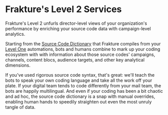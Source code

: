# Frakture's Level 2 Services

Frakture's Level 2 unfurls director-level views of your organization's performance by enriching your source code data with campaign-level analytics.

Starting from the [Source Code Dictionary](enrichment/source_code_dictionary) that Frakture compiles from your [Level One](level1/level1_intro) automations, bots and humans combine to mark up your coding ecosystem with with information about those source codes' campaigns, channels, content blocs, audience targets, and other key analytical dimensions.

If you've used rigorous source code syntax, that's great: we'll teach the bots to speak your own coding language and take all the work off your plate. If your digital team tends to code differently from your mail team, the bots are happily multilingual. And even if your coding has been a bit chaotic and ad hoc, the source code dictionary is a snap with manual overrides, enabling human hands to speedily straighten out even the most unruly tangle of data.
